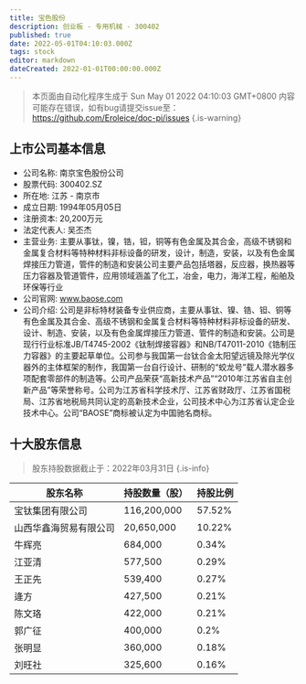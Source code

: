 ```yaml
---
title: 宝色股份
description: 创业板 - 专用机械 - 300402
published: true
date: 2022-05-01T04:10:03.000Z
tags: stock
editor: markdown
dateCreated: 2022-01-01T00:00:00.000Z
---
```


> 本页面由自动化程序生成于 Sun May 01 2022 04:10:03 GMT+0800
> 内容可能存在错误，如有bug请提交issue至：https://github.com/Eroleice/doc-pi/issues
{.is-warning}

## 上市公司基本信息
- 公司名称: 南京宝色股份公司
- 股票代码: 300402.SZ
- 所在地: 江苏 - 南京市
- 成立日期: 1994年05月05日
- 注册资本: 20,200万元
- 法定代表人: 吴丕杰
- 主营业务: 主要从事钛，镍，锆，钽，铜等有色金属及其合金，高级不锈钢和金属复合材料等特种材料非标设备的研发，设计，制造，安装，以及有色金属焊接压力管道，管件的制造和安装公司主要产品包括塔器，反应器，换热器等压力容器及管道管件，应用领域涵盖了化工，冶金，电力，海洋工程，船舶及环保等行业
- 公司官网: www.baose.com
- 公司介绍: 公司是非标特材装备专业供应商，主要从事钛、镍、锆、钽、铜等有色金属及其合金、高级不锈钢和金属复合材料等特种材料非标设备的研发、设计、制造、安装，以及有色金属焊接压力管道、管件的制造和安装。公司是现行行业标准JB/T4745-2002《钛制焊接容器》和NB/T47011-2010《锆制压力容器》的主要起草单位。公司参与我国第一台钛合金太阳望远镜及除光学仪器外的主体框架的制作，我国第一台自行设计、研制的“蛟龙号”载人潜水器多项配套零部件的制造等。公司产品荣获“高新技术产品”“2010年江苏省自主创新产品”等荣誉称号。公司为江苏省科学技术厅、江苏省财政厅、江苏省国税局、江苏省地税局共同认定的高新技术企业，公司技术中心为江苏省认定企业技术中心。公司“BAOSE”商标被认定为中国驰名商标。


## 十大股东信息
> 股东持股数据截止于：2022年03月31日
{.is-info}

| 股东名称 | 持股数量（股） | 持股比例 |
| --- | --- | --- |
| 宝钛集团有限公司 | 116,200,000 | 57.52% |
| 山西华鑫海贸易有限公司 | 20,650,000 | 10.22% |
| 牛辉亮 | 684,000 | 0.34% |
| 江亚清 | 577,500 | 0.29% |
| 王正先 | 539,400 | 0.27% |
| 逄方 | 427,500 | 0.21% |
| 陈文珞 | 422,000 | 0.21% |
| 郭广征 | 400,000 | 0.2% |
| 张明显 | 360,000 | 0.18% |
| 刘旺社 | 325,600 | 0.16% |




